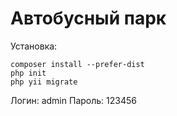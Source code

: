 Автобусный парк
===============================

Установка:

```
composer install --prefer-dist
php init
php yii migrate
```

Логин: admin
Пароль: 123456
